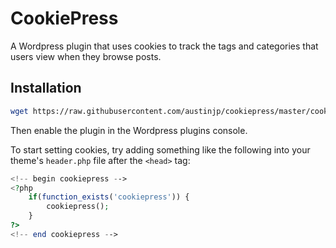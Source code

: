 # CookiePress

A Wordpress plugin that uses cookies to track the tags and categories that users view when they browse posts.

## Installation

```bash
wget https://raw.githubusercontent.com/austinjp/cookiepress/master/cookiepress.php -O- > /path/to/wordpress/wp-content/plugins
```

Then enable the plugin in the Wordpress plugins console.

To start setting cookies, try adding something like the following into your theme's `header.php` file after the `<head>` tag:

```php
<!-- begin cookiepress -->
<?php
    if(function_exists('cookiepress')) {
        cookiepress();
    }
?>
<!-- end cookiepress -->

```